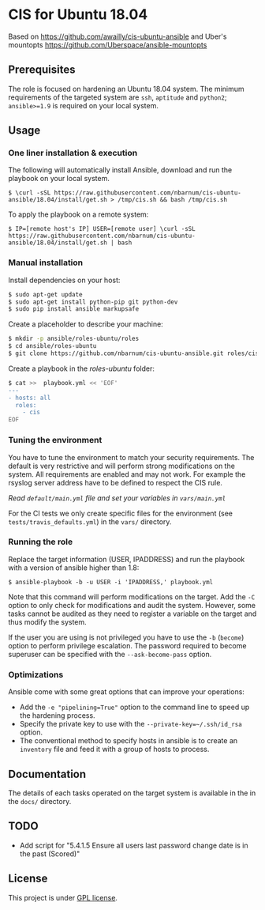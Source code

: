 # CIS for Ubuntu 18.04

Based on https://github.com/awailly/cis-ubuntu-ansible
and Uber's mountopts https://github.com/Uberspace/ansible-mountopts

## Prerequisites

The role is focused on hardening an Ubuntu 18.04 system. The minimum requirements of the targeted system are `ssh`, `aptitude` and `python2`; `ansible>=1.9` is required on your local system.

## Usage

### One liner installation & execution

The following will automatically install Ansible, download and run the playbook on your local system.

```
$ \curl -sSL https://raw.githubusercontent.com/nbarnum/cis-ubuntu-ansible/18.04/install/get.sh > /tmp/cis.sh && bash /tmp/cis.sh
```

To apply the playbook on a remote system:

```
$ IP=[remote host's IP] USER=[remote user] \curl -sSL https://raw.githubusercontent.com/nbarnum/cis-ubuntu-ansible/18.04/install/get.sh | bash
```

### Manual installation

Install dependencies on your host:

```bash
$ sudo apt-get update
$ sudo apt-get install python-pip git python-dev
$ sudo pip install ansible markupsafe
```

Create a placeholder to describe your machine:

```bash
$ mkdir -p ansible/roles-ubuntu/roles
$ cd ansible/roles-ubuntu
$ git clone https://github.com/nbarnum/cis-ubuntu-ansible.git roles/cis
```

Create a playbook in the _roles-ubuntu_ folder:

```bash
$ cat >>  playbook.yml << 'EOF'
---
- hosts: all
  roles:
    - cis
EOF
```

### Tuning the environment

You have to tune the environment to match your security requirements. The default is very restrictive and will perform strong modifications on the system. All requirements are enabled and may not work. For example the rsyslog server address have to be defined to respect the CIS rule.

*Read `default/main.yml` file and set your variables in `vars/main.yml`*

For the CI tests we only create specific files for the environment (see `tests/travis_defaults.yml`) in the `vars/` directory.

### Running the role

Replace the target information (USER, IPADDRESS) and run the playbook with a version of ansible higher than 1.8:

    $ ansible-playbook -b -u USER -i 'IPADDRESS,' playbook.yml

Note that this command will perform modifications on the target. Add the `-C` option to only check for modifications and audit the system. However, some tasks cannot be audited as they need to register a variable on the target and thus modify the system.

If the user you are using is not privileged you have to use the `-b` (`become`) option to perform privilege escalation. The password required to become superuser can be specified with the `--ask-become-pass` option.

### Optimizations

Ansible come with some great options that can improve your operations:

- Add the `-e "pipelining=True"` option to the command line to speed up the hardening process.
- Specify the private key to use with the `--private-key=~/.ssh/id_rsa` option.
- The conventional method to specify hosts in ansible is to create an `inventory` file and feed it with a group of hosts to process.

## Documentation

The details of each tasks operated on the target system is available in the in the `docs/` directory.

## TODO

  - Add script for "5.4.1.5 Ensure all users last password change date is in the past (Scored)"

## License

This project is under [GPL license](LICENSE).
